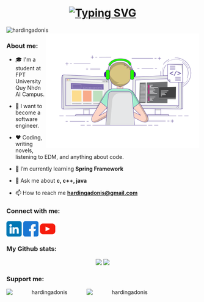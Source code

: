 <h1 align="center">
    <a href="https://github.com/hardingadonis">
        <img src="https://readme-typing-svg.demolab.com?font=Roboto+Condensed&size=30&pause=1000&center=true&vCenter=true&random=false&width=435&lines=Hi!+%F0%9F%99%8B%E2%80%8D%E2%99%82%EF%B8%8F;I'm+Minh+V%C6%B0%C6%A1ng!+%E2%99%89" alt="Typing SVG" />
    </a>
</h1>

<div align="center">
    <div align="left">
        <img src="https://komarev.com/ghpvc/?username=hardingadonis&label=Profile%20views&color=0e75b6&style=flat" alt="hardingadonis" />
    </div>
    <div>
        <img align="right" atl="Banner" width="400" src="imgs/Banner.gif"/>
    </div>
</div>

### About me:

- 🎓 I'm a student at FPT University Quy Nhơn AI Campus.

- 🔮 I want to become a software engineer.

- ❤️ Coding, writing novels, listening to EDM, and anything about code.

- 🔭 I’m currently learning **Spring Framework**

- 💬 Ask me about **c, c++, java**

- 📫 How to reach me **hardingadonis@gmail.com**

### Connect with me:
<div>
    <p align="left">
        <a href="https://linkedin.com/in/hardingadonis" target="blank"><img align="center" src="imgs/linkedin.png" alt="hardingadonis" width="40" /></a>
        <a href="https://fb.com/adonis.harding" target="blank"><img align="center" src="imgs/facebook.png" alt="adonis.harding" width="40" /></a>
        <a href="https://www.youtube.com/c/adonis.harding" target="blank"><img align="center" src="imgs/youtube.png" alt="adonis.harding" width="40" /></a>
    </p>
</div>

### My Github stats:
<div align="center">
    <picture>
        <source srcset="https://github-readme-stats.vercel.app/api?username=hardingadonis&hide=contribs&theme=dark" media="(prefers-color-scheme: dark)"/>
        <source srcset="https://github-readme-stats.vercel.app/api?username=hardingadonis&hide=contribs&theme=light" media="(prefers-color-scheme: light)"/>
        <img src="https://github-readme-stats.vercel.app/api?username=hardingadonis&hide=contribs"/>
    </picture>
    <picture>
        <source srcset="https://github-readme-stats.vercel.app/api/top-langs/?username=hardingadonis&layout=compact&hide=html,css&theme=dark" media="(prefers-color-scheme: dark)"/>
        <source srcset="https://github-readme-stats.vercel.app/api/top-langs/?username=hardingadonis&layout=compact&hide=html,css&theme=light" media="(prefers-color-scheme: light)"/>
        <img src="https://github-readme-stats.vercel.app/api/top-langs/?username=hardingadonis&layout=compact&hide=html,css"/>
    </picture>
</div>

### Support me:
<div align="center">
    <a href="https://www.buymeacoffee.com/hardingadonis">
        <img align="left" src="https://cdn.buymeacoffee.com/buttons/v2/default-yellow.png" height="50" width="210" alt="hardingadonis" />
    </a>
    <a href="https://ko-fi.com/hardingadonis">
        <img align="left" src="https://cdn.ko-fi.com/cdn/kofi3.png?v=3" height="50" width="210" alt="hardingadonis" />
    </a>
</div>